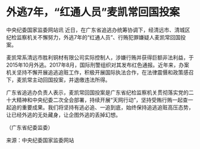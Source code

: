# 外逃7年，“红通人员”麦凯常回国投案

中央纪委国家监委网站讯 近日，在广东省追逃办统筹协调下，经清远市、清城区纪检监察机关不懈努力，外逃7年的“红通人员”、行贿犯罪嫌疑人麦凯常回国投案。

麦凯常系清远市胜利铜材有限公司实际控制人，涉嫌行贿并获得巨额非法利益，于2015年10月外逃。2017年8月，国际刑警组织对其发布红色通报。近年来，办案机关坚持不懈开展追逃追赃工作，积极开展国际执法合作，在法律震慑和政策感召下，麦凯常主动回国投案，并退缴违法所得。

广东省追逃办负责人表示，麦凯常回国投案是广东省纪检监察机关贯彻落实党的二十大精神和中央纪委二次全会部署，持续开展“天网行动”，坚持受贿行贿一起查一起追的重要成果。我们将坚持有逃必追、一追到底，始终保持追逃追赃高压态势，让已经外逃的无处藏身，让企图外逃的丢掉幻想。

（广东省纪委监委）

来源：中央纪委国家监委网站

